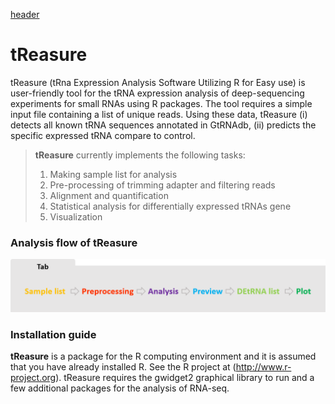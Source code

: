 [header](https://github.com/jinoklee/tReasure/blob/master/docs/header.png?raw=true)

# tReasure
tReasure (tRna Expression Analysis Software Utilizing R for Easy use) is user-friendly tool for the tRNA expression analysis of deep-sequencing experiments for small RNAs using R packages. The tool requires a simple input file containing a list of unique reads. Using these data, tReasure (i) detects all known tRNA sequences annotated in GtRNAdb, (ii) predicts the specific expressed tRNA compare to control.





> **tReasure** currently implements the following tasks:
>  1) Making sample list for analysis
>  2) Pre-processing of trimming adapter and filtering reads
> 3) Alignment and quantification
> 4) Statistical analysis for differentially expressed tRNAs gene
> 5) Visualization





### **Analysis flow of tReasure**
 ![Flow](https://github.com/jinoklee/tReasure/blob/master/docs/flow.png?raw=true)







### Installation guide
**tReasure** is a package for the R computing environment and it is assumed that you have already installed R. See the R project at (http://www.r-project.org). tReasure requires the gwidget2 graphical library to run and a few additional packages for the analysis of RNA-seq. 
  
  


